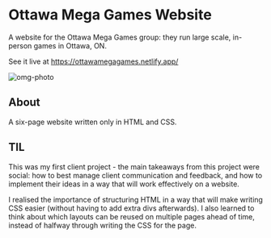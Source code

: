 # Ottawa Mega Games Website

A website for the Ottawa Mega Games group: they run large scale, in-person games in Ottawa, ON.

See it live at https://ottawamegagames.netlify.app/

![omg-photo](https://user-images.githubusercontent.com/6020261/167319209-55176a5a-5e29-4e45-b757-25478c16d417.png)

## About

A six-page website written only in HTML and CSS.


## TIL

This was my first client project - the main takeaways from this project were social: how to best manage client communication and feedback, and how to implement their ideas in a way that will work effectively on a website.

I realised the importance of structuring HTML in a way that will make writing CSS easier (without having to add extra divs afterwards). I also learned to think about which layouts can be reused on multiple pages ahead of time, instead of halfway through writing the CSS for the page. 
